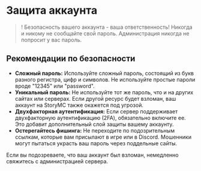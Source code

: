 
# Защита аккаунта

> ! Безопасность вашего аккаунта - ваша ответственность! Никогда и никому не сообщайте свой пароль. Администрация никогда не попросит у вас пароль.

## Рекомендации по безопасности

* **Сложный пароль:** Используйте сложный пароль, состоящий из букв разного регистра, цифр и символов. Не используйте простые пароли вроде "12345" или "password".
* **Уникальный пароль:** Не используйте тот же пароль, что и на других сайтах или серверах. Если другой ресурс будет взломан, ваш аккаунт на StoryMC также окажется под угрозой.
* **Двухфакторная аутентификация:** Если сервер поддерживает двухфакторную аутентификацию (2FA), обязательно включите ее. Это добавит дополнительный слой защиты вашему аккаунту.
* **Остерегайтесь фишинга:** Не переходите по подозрительным ссылкам, которые вам присылают в игре или в Discord. Мошенники могут пытаться украсть ваш пароль через поддельные сайты.

Если вы подозреваете, что ваш аккаунт был взломан, немедленно свяжитесь с администрацией сервера.
